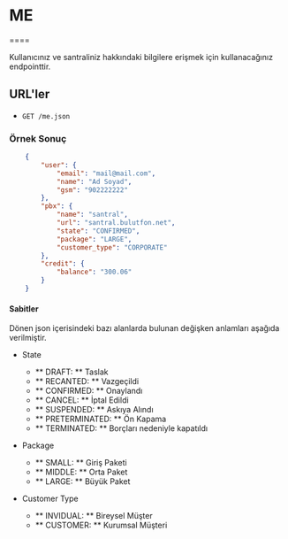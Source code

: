 # ME
====

Kullanıcınız ve santraliniz hakkındaki bilgilere erişmek için kullanacağınız endpointtir.

## URL'ler
* `GET /me.json`

### Örnek Sonuç

```json
    {
        "user": {
            "email": "mail@mail.com",
            "name": "Ad Soyad",
            "gsm": "902222222"
        },
        "pbx": {
            "name": "santral",
            "url": "santral.bulutfon.net",
            "state": "CONFIRMED",
            "package": "LARGE",
            "customer_type": "CORPORATE"
        },
        "credit": {
            "balance": "300.06"
        }
    }
```

#### Sabitler

Dönen json içerisindeki bazı alanlarda bulunan değişken anlamları aşağıda verilmiştir.

* State
    * ** DRAFT: ** Taslak
    * ** RECANTED: ** Vazgeçildi
    * ** CONFIRMED: ** Onaylandı
    * ** CANCEL: ** İptal Edildi
    * ** SUSPENDED: ** Askıya Alındı
    * ** PRETERMINATED: ** Ön Kapama
    * ** TERMINATED: ** Borçları nedeniyle kapatıldı

* Package
    * ** SMALL: ** Giriş Paketi
    * ** MIDDLE: ** Orta Paket
    * ** LARGE: ** Büyük Paket

* Customer Type
    * ** INVIDUAL: ** Bireysel Müşter
    * ** CUSTOMER: ** Kurumsal Müşteri